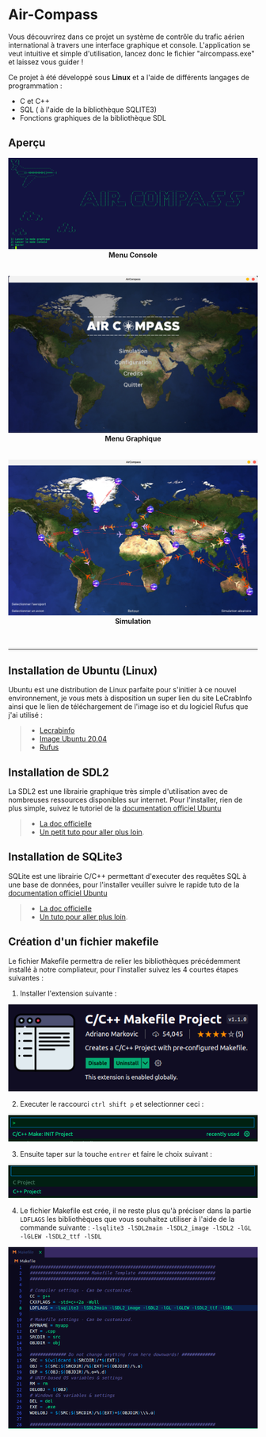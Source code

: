 # Air-Compass
Vous découvrirez dans ce projet un système de contrôle du trafic aérien international à travers une interface graphique et console. 
L'application se veut intuitive et simple d'utilisation, lancez donc le fichier "aircompass.exe" et laissez vous guider !

Ce projet à été développé sous __Linux__ et a l'aide de différents langages de programmation :
  - C et C++
  - SQL ( à l'aide de la bibliothèque SQLITE3)
  - Fonctions graphiques de la bibliothèque SDL

## Aperçu 
<img src="Markdown rsc/Terminal_menu.png"/>
<div align="center"><b>Menu Console</b></div>
<br> </br>   
<img src="Markdown rsc/Graphic_menu.png"/>
<div align="center"><b>Menu Graphique</b></div>
<br> </br> 
<img src="Markdown rsc/Simulation.png"/>
<div align="center"><b>Simulation</b></div>
<br> </br> 

---
## Installation de Ubuntu (Linux)
Ubuntu est une distribution de Linux parfaite pour s'initier à ce nouvel environnement, je vous mets à disposition un super lien du site LeCrabInfo ainsi que le lien de téléchargement de l'image iso et du logiciel Rufus que j'ai utilisé :
> - [Lecrabinfo](https://lecrabeinfo.net/installer-ubuntu-20-04-lts-le-guide-complet.html) 
> - [Image Ubuntu 20.04](https://releases.ubuntu.com/20.04/)
> - [Rufus](https://lecrabeinfo.net/telecharger/rufus)


## Installation de SDL2

La SDL2 est une librairie graphique très simple d'utilisation avec de nombreuses ressources disponibles sur internet.
Pour l'installer, rien de plus simple, suivez le tutoriel de la [documentation officiel Ubuntu](https://doc.ubuntu-fr.org/sdl) 

> - [La doc officielle](https://wiki.libsdl.org/)  
> - [Un petit tuto pour aller plus loin](https://devopssec.fr/category/apprendre-la-sdl-2).

## Installation de SQLite3

SQLite est une librairie C/C++ permettant d'executer des requêtes SQL à une base de données, pour l'installer veuiller suivre le rapide tuto de la [documentation officiel Ubuntu](https://doc.ubuntu-fr.org/sqlite)
> - [La doc officielle](https://www.sqlite.org/docs.html)  
> - [Un tuto pour aller plus loin](https://www.tutorialspoint.com/sqlite/sqlite_c_cpp.htm).

## Création d'un fichier makefile 

Le fichier Makefile permettra de relier les bibliothèques précédemment installé à notre compliateur, pour l'installer suivez les 4 courtes étapes suivantes :

1. Installer l'extension suivante :
<img src="Markdown rsc/makefile.png"/>

2. Executer le raccourci `ctrl shift p` et selectionner ceci :
 <img src="Markdown rsc/makefile2.png"/>

3. Ensuite taper sur la touche `entrer` et faire le choix suivant :
<img src="Markdown rsc/makefile3.png"/>

4. Le fichier Makefile est crée, il ne reste plus qu'à préciser dans la partie `LDFLAGS` les bibliothèques que vous souhaitez utiliser à l'aide de la commande suivante :
  `-lsqlite3 -lSDL2main -lSDL2_image -lSDL2 -lGL -lGLEW -lSDL2_ttf -lSDL`
  <img src="Markdown rsc/makefile4.png"/>
